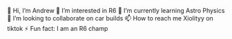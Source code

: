 👋 Hi, I’m Andrew
👀 I’m interested in R6
🌱 I’m currently learning Astro Physics
💞️ I’m looking to collaborate on car builds
📫 How to reach me Xiolityy on tiktok
⚡ Fun fact: I am an R6 champ
